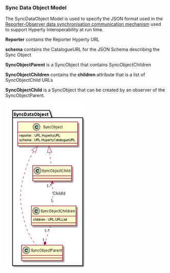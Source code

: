 ### Sync Data Object Model

The SyncDataObject Model is used to specify the JSON format used in the [Reporter-Observer data synchronisation communication mechanism](../../manuals/p2p-data-sync.md) used to support Hyperty Interoperability at run time.

**Reporter** contains the Reporter Hyperty URL

**schema** contains the CatalogueURL for the JSON Schema describing the Sync Object

**SyncObjectParent** is a SyncObject that contains SyncObjectChildren

**SyncObjectChildren** contains the **children** attribute that is a list of SyncObjectChild URLs

**SyncObjectChild** is a SyncObject that can be created by an observer of the SyncObjectParent.



![Sync Data Object Model](SyncDataObject.png)
